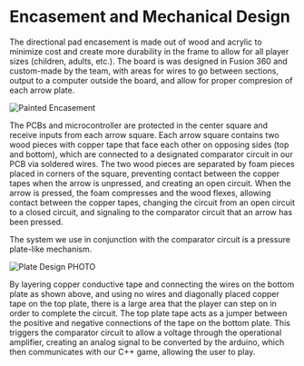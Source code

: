 # Encasement and Mechanical Design

The directional pad encasement is made out of wood and acrylic to minimize cost and create more durability in the frame to allow for all player sizes (children, adults, etc.). The board is was designed in Fusion 360 and custom-made by the team, with areas for wires to go between sections, output to a computer outside the board, and allow for proper compresion of each arrow plate.

![Painted Encasement](https://github.com/MiyuYamasaki-Davis/EE-Emerge-2023-DancePad/blob/main/pictures/Encasement/paintedBoard.JPG?raw=true)

The PCBs and microcontroller are protected in the center square and receive inputs from each arrow square. Each arrow square contains two wood pieces with copper tape that face each other on opposing sides (top and bottom), which are connected to a designated comparator circuit in our PCB via soldered wires. The two wood pieces are separated by foam pieces placed in corners of the square, preventing contact between the copper tapes when the arrow is unpressed, and creating an open circuit. When the arrow is pressed, the foam compresses and the wood flexes, allowing contact between the copper tapes, changing the circuit from an open circuit to a closed circuit, and signaling to the comparator circuit that an arrow has been pressed.

The system we use in conjunction with the comparator circuit is a pressure plate-like mechanism. 

![Plate Design PHOTO](https://github.com/MiyuYamasaki-Davis/EE-Emerge-2023-DancePad/blob/main/pictures/Encasement/plate.jpg?raw=true)

By layering copper conductive tape and connecting the wires on the bottom plate as shown above, and using no wires and diagonally placed copper tape on the top plate, there is a large area that the player can step on in order to complete the circuit. The top plate tape acts as a jumper between the positive and negative connections of the tape on the bottom plate. This triggers the comparator circuit to allow a voltage through the operational amplifier, creating an analog signal to be converted by the arduino, which then communicates with our C++ game, allowing the user to play.
